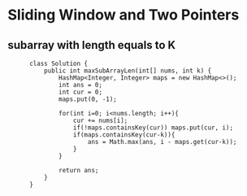 # Sliding Window and Two Pointers
## subarray with length equals to K

          class Solution {
              public int maxSubArrayLen(int[] nums, int k) {
                  HashMap<Integer, Integer> maps = new HashMap<>();
                  int ans = 0;
                  int cur = 0;
                  maps.put(0, -1);

                  for(int i=0; i<nums.length; i++){
                      cur += nums[i];
                      if(!maps.containsKey(cur)) maps.put(cur, i);
                      if(maps.containsKey(cur-k)){
                          ans = Math.max(ans, i - maps.get(cur-k));
                      }
                  }

                  return ans;
              }
          }
